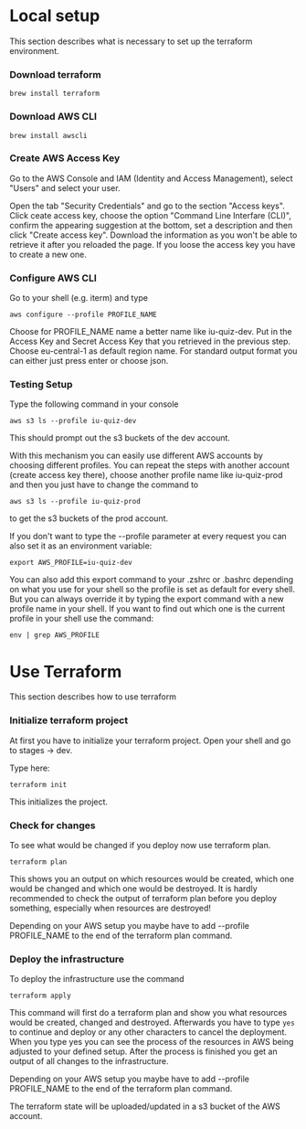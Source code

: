 # Local setup
This section describes what is necessary to set up the terraform environment.

### Download terraform
```brew install terraform```

### Download AWS CLI
```brew install awscli```

### Create AWS Access Key
Go to the AWS Console and IAM (Identity and Access Management), select "Users" and select your user.

Open the tab "Security Credentials" and go to the section "Access keys". Click ceate access key, choose the option "Command Line Interfare (CLI)", confirm the appearing suggestion at the bottom, set a description and then click "Create access key". Download the information as you won't be able to retrieve it after you reloaded the page. If you loose the access key you have to create a new one.

### Configure AWS CLI
Go to your shell (e.g. iterm) and type

```aws configure --profile PROFILE_NAME```

Choose for PROFILE_NAME name a better name like iu-quiz-dev. Put in the Access Key and Secret Access Key that you retrieved in the previous step. Choose eu-central-1 as default region name. For standard output format you can either just press enter or choose json.

### Testing Setup
Type the following command in your console

```aws s3 ls --profile iu-quiz-dev```

This should prompt out the s3 buckets of the dev account.

With this mechanism you can easily use different AWS accounts by choosing different profiles. You can repeat the steps with another account (create access key there), choose another profile name like iu-quiz-prod and then you just have to change the command to 

```aws s3 ls --profile iu-quiz-prod```

to get the s3 buckets of the prod account.

If you don't want to type the --profile parameter at every request you can also set it as an environment variable:

```export AWS_PROFILE=iu-quiz-dev```

You can also add this export command to your .zshrc or .bashrc depending on what you use for your shell so the profile is set as default for every shell. But you can always override it by typing the export command with a new profile name in your shell. If you want to find out which one is the current profile in your shell use the command:

```env | grep AWS_PROFILE```

# Use Terraform
This section describes how to use terraform

### Initialize terraform project
At first you have to initialize your terraform project. Open your shell and go to stages -> dev.

Type here:

```terraform init```

This initializes the project.

### Check for changes
To see what would be changed if you deploy now use terraform plan. 

```terraform plan```

This shows you an output on which resources would be created, which one would be changed and which one would be destroyed. It is hardly recommended to check the output of terraform plan before you deploy something, especially when resources are destroyed!

Depending on your AWS setup you maybe have to add --profile PROFILE_NAME to the end of the terraform plan command.

### Deploy the infrastructure
To deploy the infrastructure use the command

```terraform apply```

This command will first do a terraform plan and show you what resources would be created, changed and destroyed. Afterwards you have to type ```yes``` to continue and deploy or any other characters to cancel the deployment. When you type yes you can see the process of the resources in AWS being adjusted to your defined setup. After the process is finished you get an output of all changes to the infrastructure.

Depending on your AWS setup you maybe have to add --profile PROFILE_NAME to the end of the terraform plan command.

The terraform state will be uploaded/updated in a s3 bucket of the AWS account.